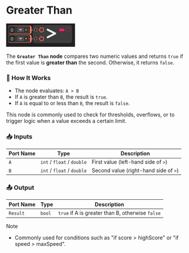 # Greater Than

![](../../images/node-reference/greater-than.png)

The **`Greater Than` node** compares two numeric values and returns `true` if the first value is **greater than** the second. Otherwise, it returns `false`.

### 🔧 How It Works

- The node evaluates: `A > B`
- If `A` is greater than `B`, the result is `true`.
- If `A` is equal to or less than `B`, the result is `false`.

This node is commonly used to check for thresholds, overflows, or to trigger logic when a value exceeds a certain limit.

### 📥 Inputs

| Port Name | Type               | Description                                 |
|-----------|--------------------|---------------------------------------------|
| `A`       | `int` / `float` / `double` | First value (left-hand side of `>`)          |
| `B`       | `int` / `float` / `double` | Second value (right-hand side of `>`)         |

### 📤 Output

| Port Name | Type  | Description                                      |
|-----------|-------|--------------------------------------------------|
| `Result`  | `bool`| `true` if A is greater than B, otherwise `false` |


> [!NOTE]
> - Commonly used for conditions such as "if score > highScore" or "if speed > maxSpeed".